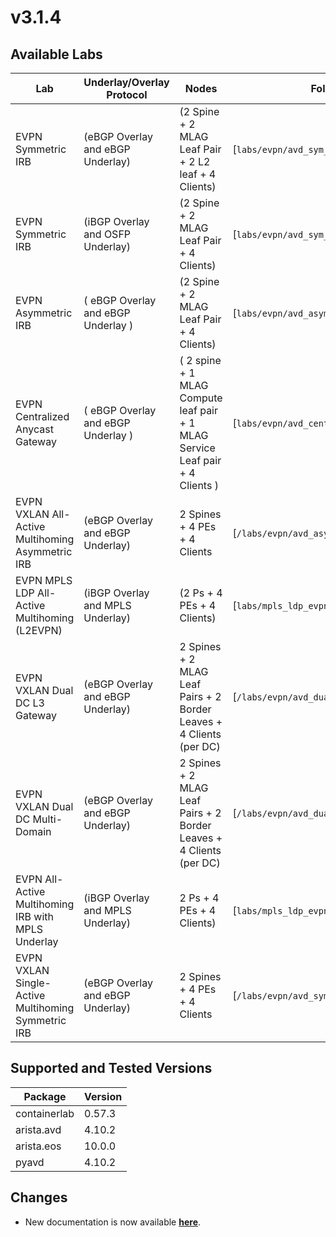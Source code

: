 # v3.1.4

## Available Labs

| Lab | Underlay/Overlay Protocol | Nodes | Folder|
| --- | ------------------------- | ------ | -----|
| EVPN Symmetric IRB | (eBGP Overlay and eBGP Underlay) | (2 Spine + 2 MLAG Leaf Pair + 2 L2 leaf + 4 Clients) | \[`labs/evpn/avd_sym_irb/`\] |
| EVPN Symmetric IRB | (iBGP Overlay and OSFP Underlay) | (2 Spine + 2 MLAG Leaf Pair + 4 Clients) | \[`labs/evpn/avd_sym_irb_ibgp`\] |
| EVPN Asymmetric IRB | ( eBGP Overlay and eBGP Underlay ) | (2 Spine + 2 MLAG Leaf Pair + 4 Clients) | \[`labs/evpn/avd_asym_irb`\] |
| EVPN Centralized Anycast Gateway | ( eBGP Overlay and eBGP Underlay ) | ( 2 spine + 1 MLAG Compute leaf pair + 1 MLAG Service Leaf pair + 4 Clients ) | \[`labs/evpn/avd_central_any_gw`\] |
| EVPN VXLAN All-Active Multihoming Asymmetric IRB | (eBGP Overlay and eBGP Underlay) | 2 Spines + 4 PEs + 4 Clients | \[`/labs/evpn/avd_asym_multihoming`\]|
| EVPN MPLS LDP All-Active Multihoming (L2EVPN) | (iBGP Overlay and MPLS Underlay) | (2 Ps + 4 PEs + 4 Clients) | \[`labs/mpls_ldp_evpn/mpls_ldp_l2evpn`\] |
| EVPN VXLAN Dual DC L3 Gateway | (eBGP Overlay and eBGP Underlay) | 2 Spines + 2 MLAG Leaf Pairs + 2 Border Leaves + 4 Clients (per DC) | \[`/labs/evpn/avd_dual_dc_l3_gw`\]|
| EVPN VXLAN Dual DC Multi-Domain | (eBGP Overlay and eBGP Underlay) | 2 Spines + 2 MLAG Leaf Pairs + 2 Border Leaves + 4 Clients (per DC) | \[`/labs/evpn/avd_dual_dc_multi_domain`\]|
| EVPN All-Active Multihoming IRB with MPLS Underlay | (iBGP Overlay and MPLS Underlay) | 2 Ps + 4 PEs + 4 Clients) | \[`labs/mpls_ldp_evpn/mpls_evpn_irb`\] |
| EVPN VXLAN Single-Active Multihoming Symmetric IRB | (eBGP Overlay and eBGP Underlay) | 2 Spines + 4 PEs + 4 Clients | \[`/labs/evpn/avd_sym_sa_multihoming`\]|

## Supported and Tested Versions

| Package      | Version |
| -----------  | ------- |
| containerlab |  0.57.3 |
| arista.avd   |  4.10.2 |
| arista.eos   |  10.0.0 |
| pyavd        | 4.10.2  |

## Changes

* New documentation is now available **[here](https://arista-netdevops-community.github.io/avd-cEOS-Lab/)**.
